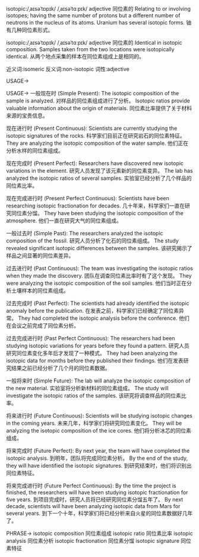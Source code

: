 isotopic:/ˌaɪsəˈtɒpɪk/ /ˌaɪsəˈtɑːpɪk/
adjective
同位素的
Relating to or involving isotopes; having the same number of protons but a different number of neutrons in the nucleus of its atoms.
Uranium has several isotopic forms. 铀有几种同位素形式。

isotopic:/ˌaɪsəˈtɒpɪk/ /ˌaɪsəˈtɑːpɪk/
adjective
同位素的
Identical in isotopic composition.
Samples taken from the two locations were isotopically identical. 从两个地点采集的样本在同位素组成上是相同的。


近义词:isomeric
反义词:non-isotopic
词性:adjective


USAGE->

USAGE->
一般现在时 (Simple Present):
The isotopic composition of the sample is analyzed.  对样品的同位素组成进行了分析。
Isotopic ratios provide valuable information about the origin of materials. 同位素比率提供了关于材料来源的宝贵信息。

现在进行时 (Present Continuous):
Scientists are currently studying the isotopic signatures of the rocks. 科学家们目前正在研究岩石的同位素特征。
They are analyzing the isotopic composition of the water sample. 他们正在分析水样的同位素组成。

现在完成时 (Present Perfect):
Researchers have discovered new isotopic variations in the element. 研究人员发现了该元素新的同位素变异。
The lab has analyzed the isotopic ratios of several samples. 实验室已经分析了几个样品的同位素比率。

现在完成进行时 (Present Perfect Continuous):
Scientists have been researching isotopic fractionation for decades. 几十年来，科学家们一直在研究同位素分馏。
They have been studying the isotopic composition of the atmosphere. 他们一直在研究大气的同位素组成。

一般过去时 (Simple Past):
The researchers analyzed the isotopic composition of the fossil. 研究人员分析了化石的同位素组成。
The study revealed significant isotopic differences between the samples. 该研究揭示了样品之间显著的同位素差异。

过去进行时 (Past Continuous):
The team was investigating the isotopic ratios when they made the discovery.  团队在调查同位素比率时有了这个发现。
They were analyzing the isotopic composition of the soil samples. 他们当时正在分析土壤样本的同位素组成。

过去完成时 (Past Perfect):
The scientists had already identified the isotopic anomaly before the publication. 在发表之前，科学家们已经确定了同位素异常。
They had completed the isotopic analysis before the conference. 他们在会议之前完成了同位素分析。

过去完成进行时 (Past Perfect Continuous):
The researchers had been studying isotopic variations for years before they found a pattern.  研究人员研究同位素变化多年后才发现了一种模式。
They had been analyzing the isotopic data for months before they published their findings. 他们在发表研究结果之前已经分析了几个月的同位素数据。

一般将来时 (Simple Future):
The lab will analyze the isotopic composition of the new material. 实验室将分析新材料的同位素组成。
The study will investigate the isotopic ratios of the samples. 该研究将调查样品的同位素比率。

将来进行时 (Future Continuous):
Scientists will be studying isotopic changes in the coming years. 未来几年，科学家们将研究同位素变化。
They will be analyzing the isotopic composition of the ice cores. 他们将分析冰芯的同位素组成。

将来完成时 (Future Perfect):
By next year, the team will have completed the isotopic analysis. 到明年，团队将完成同位素分析。
By the end of the study, they will have identified the isotopic signatures. 到研究结束时，他们将识别出同位素特征。

将来完成进行时 (Future Perfect Continuous):
By the time the project is finished, the researchers will have been studying isotopic fractionation for five years. 到项目完成时，研究人员将已经研究同位素分馏五年了。
By next decade, scientists will have been analyzing isotopic data from Mars for several years. 到下一个十年，科学家们将已经分析来自火星的同位素数据好几年了。


PHRASE->
isotopic composition 同位素组成
isotopic ratio 同位素比率
isotopic analysis 同位素分析
isotopic fractionation 同位素分馏
isotopic signature 同位素特征
